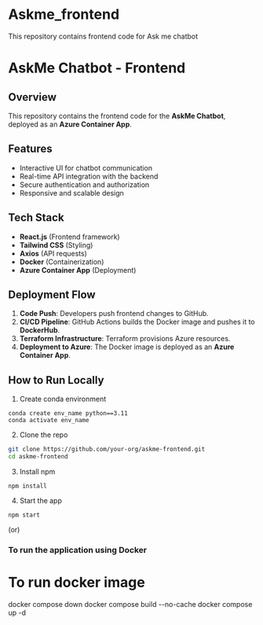 # Askme_frontend
This repository contains frontend code for Ask me chatbot 

# AskMe Chatbot - Frontend

## Overview
This repository contains the frontend code for the **AskMe Chatbot**, deployed as an **Azure Container App**.

## Features
- Interactive UI for chatbot communication
- Real-time API integration with the backend
- Secure authentication and authorization
- Responsive and scalable design

## Tech Stack
- **React.js** (Frontend framework)
- **Tailwind CSS** (Styling)
- **Axios** (API requests)
- **Docker** (Containerization)
- **Azure Container App** (Deployment)

## Deployment Flow
1. **Code Push**: Developers push frontend changes to GitHub.
2. **CI/CD Pipeline**: GitHub Actions builds the Docker image and pushes it to **DockerHub**.
3. **Terraform Infrastructure**: Terraform provisions Azure resources.
4. **Deployment to Azure**: The Docker image is deployed as an **Azure Container App**.

## How to Run Locally

1. Create conda environment
```
conda create env_name python==3.11
conda activate env_name
```

2. Clone the repo
```sh
git clone https://github.com/your-org/askme-frontend.git
cd askme-frontend
````

3. Install npm
```
npm install
````

4. Start the app
```
npm start   
```

(or)

### To run the application using Docker

# To run docker image 

docker compose down
docker compose build --no-cache
docker compose up -d




